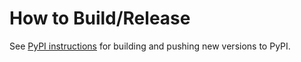 # How to Build/Release

See [PyPI
instructions](https://packaging.python.org/tutorials/packaging-projects/) for
building and pushing new versions to PyPI.

